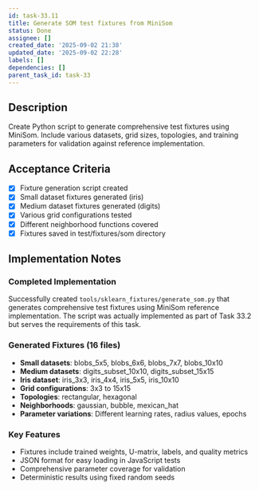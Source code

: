 ```yaml
---
id: task-33.11
title: Generate SOM test fixtures from MiniSom
status: Done
assignee: []
created_date: '2025-09-02 21:38'
updated_date: '2025-09-02 22:28'
labels: []
dependencies: []
parent_task_id: task-33
---
```


## Description

Create Python script to generate comprehensive test fixtures using MiniSom. Include various datasets, grid sizes, topologies, and training parameters for validation against reference implementation.

## Acceptance Criteria

- [x] Fixture generation script created
- [x] Small dataset fixtures generated (iris)
- [x] Medium dataset fixtures generated (digits)
- [x] Various grid configurations tested
- [x] Different neighborhood functions covered
- [x] Fixtures saved in test/fixtures/som directory

## Implementation Notes

### Completed Implementation
Successfully created `tools/sklearn_fixtures/generate_som.py` that generates comprehensive test fixtures using MiniSom reference implementation. The script was actually implemented as part of Task 33.2 but serves the requirements of this task.

### Generated Fixtures (16 files)
- **Small datasets**: blobs_5x5, blobs_6x6, blobs_7x7, blobs_10x10
- **Medium datasets**: digits_subset_10x10, digits_subset_15x15
- **Iris dataset**: iris_3x3, iris_4x4, iris_5x5, iris_10x10
- **Grid configurations**: 3x3 to 15x15
- **Topologies**: rectangular, hexagonal
- **Neighborhoods**: gaussian, bubble, mexican_hat
- **Parameter variations**: Different learning rates, radius values, epochs

### Key Features
- Fixtures include trained weights, U-matrix, labels, and quality metrics
- JSON format for easy loading in JavaScript tests
- Comprehensive parameter coverage for validation
- Deterministic results using fixed random seeds
